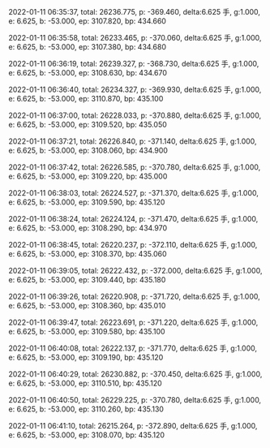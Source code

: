 2022-01-11 06:35:37, total: 26236.775, p: -369.460, delta:6.625 手, g:1.000, e: 6.625, b: -53.000, ep: 3107.820, bp: 434.660

2022-01-11 06:35:58, total: 26233.465, p: -370.060, delta:6.625 手, g:1.000, e: 6.625, b: -53.000, ep: 3107.380, bp: 434.680

2022-01-11 06:36:19, total: 26239.327, p: -368.730, delta:6.625 手, g:1.000, e: 6.625, b: -53.000, ep: 3108.630, bp: 434.670

2022-01-11 06:36:40, total: 26234.327, p: -369.930, delta:6.625 手, g:1.000, e: 6.625, b: -53.000, ep: 3110.870, bp: 435.100

2022-01-11 06:37:00, total: 26228.033, p: -370.880, delta:6.625 手, g:1.000, e: 6.625, b: -53.000, ep: 3109.520, bp: 435.050

2022-01-11 06:37:21, total: 26226.840, p: -371.140, delta:6.625 手, g:1.000, e: 6.625, b: -53.000, ep: 3108.060, bp: 434.900

2022-01-11 06:37:42, total: 26226.585, p: -370.780, delta:6.625 手, g:1.000, e: 6.625, b: -53.000, ep: 3109.220, bp: 435.000

2022-01-11 06:38:03, total: 26224.527, p: -371.370, delta:6.625 手, g:1.000, e: 6.625, b: -53.000, ep: 3109.590, bp: 435.120

2022-01-11 06:38:24, total: 26224.124, p: -371.470, delta:6.625 手, g:1.000, e: 6.625, b: -53.000, ep: 3108.290, bp: 434.970

2022-01-11 06:38:45, total: 26220.237, p: -372.110, delta:6.625 手, g:1.000, e: 6.625, b: -53.000, ep: 3108.370, bp: 435.060

2022-01-11 06:39:05, total: 26222.432, p: -372.000, delta:6.625 手, g:1.000, e: 6.625, b: -53.000, ep: 3109.440, bp: 435.180

2022-01-11 06:39:26, total: 26220.908, p: -371.720, delta:6.625 手, g:1.000, e: 6.625, b: -53.000, ep: 3108.360, bp: 435.010

2022-01-11 06:39:47, total: 26223.691, p: -371.220, delta:6.625 手, g:1.000, e: 6.625, b: -53.000, ep: 3109.580, bp: 435.100

2022-01-11 06:40:08, total: 26222.137, p: -371.770, delta:6.625 手, g:1.000, e: 6.625, b: -53.000, ep: 3109.190, bp: 435.120

2022-01-11 06:40:29, total: 26230.882, p: -370.450, delta:6.625 手, g:1.000, e: 6.625, b: -53.000, ep: 3110.510, bp: 435.120

2022-01-11 06:40:50, total: 26229.225, p: -370.780, delta:6.625 手, g:1.000, e: 6.625, b: -53.000, ep: 3110.260, bp: 435.130

2022-01-11 06:41:10, total: 26215.264, p: -372.890, delta:6.625 手, g:1.000, e: 6.625, b: -53.000, ep: 3108.070, bp: 435.120